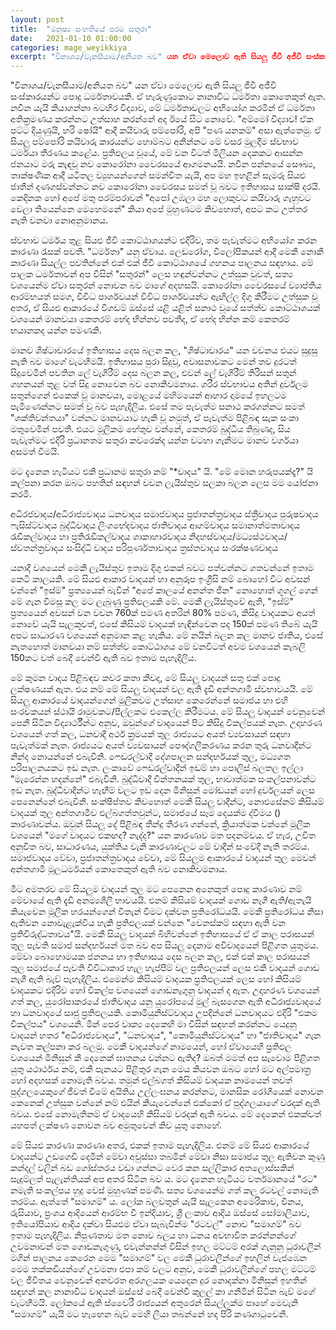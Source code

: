 ```yaml
---
layout: post
title:  "මනුෂ්‍ය සංහතියේ පරම සතුරා"
date:   2021-01-10 01:00:00
categories: mage_weyikkiya
excerpt: "විනාශය/වැනසීයාම/අනියත බව" යන ඒවා මෙලොව ඇති සියලු ජීවී අජීවී සංස්කාරයන්ට පොදු ධර්මතාවයකි. ඒ හැරුණුකොට නානාවිධ ධර්මතා කොතෙකුත් ඇත. නවීන යැයි කියාගන්නා බටහිර විද්‍යාව, මේ ධර්මතාවලට අභියෝග කරමින් ඒ ධර්මතා අතික්‍රමණය කරන්නට උත්සාහ කරන්නේ අද ඊයේ සිට නොවේ. "අම්මෝ විද්‍යාව! ඒක පට්ට දියුණුයි, හරි ෂෝයි" ආදී කයිවාරු පම්පෝරි, අපි "පණ යනකම්" අසා ඇත්තෙමු. ඒ සියලු පම්පෝරි කයිවාරු කාරයන්ට හොම්බට අනින්නට...
---
```


"විනාශය/වැනසීයාම/අනියත බව" යන ඒවා මෙලොව ඇති සියලු ජීවී අජීවී සංස්කාරයන්ට පොදු ධර්මතාවයකි. ඒ හැරුණුකොට නානාවිධ ධර්මතා කොතෙකුත් ඇත. නවීන යැයි කියාගන්නා බටහිර විද්‍යාව, මේ ධර්මතාවලට අභියෝග කරමින් ඒ ධර්මතා අතික්‍රමණය කරන්නට උත්සාහ කරන්නේ අද ඊයේ සිට නොවේ. "අම්මෝ විද්‍යාව! ඒක පට්ට දියුණුයි, හරි ෂෝයි" ආදී කයිවාරු පම්පෝරි, අපි "පණ යනකම්" අසා ඇත්තෙමු. ඒ සියලු පම්පෝරි කයිවාරු කාරයන්ට හොම්බට අනින්නට මේ වසර මුලදීම ස්වභාව ධර්මයා තීරණය කළේය. ප්‍රතිඵලය වූයේ, මේ වන විටත් මිලියන දෙකකට ආසන්න ජනයාට මරු කැඳවූ නව කොරෝනා වෛරසයේ ආගමනයයි. නවීන පන්නයේ සෞඛ්‍ය, තාක්ෂණික ආදී යටිතල ව්‍යුහයන්ගෙන් සමන්විත යැයි, අප මහ ඉහළින් සැමරූ සියළු ජාතීන් දණගස්වන්නට නව කොරෝනා වෛරසය සමත් වූ බවට ඉතිහාසය සාක්ෂි දරයි. කෙදිනක හෝ අපේ මතු පරම්පරාවන් "අපෝ උඹලා මහ ලොකුවට කයිවාරු ගැහුවට වෙලා තියෙන්නෙ මෙහෙමනේ" කියා අපේ මුහුණටම කිවහොත්, අපට කට උත්තර නැති වනවා නොඅනුමානය.

ස්වභාව ධර්මය තුළ සියළු ජීවී කොට්ඨාශයන්ට එදිරිව, තම පැවැත්මට අභියෝග කරන කාරණා රැසක් පවතී. "ධර්මතා" යනු ඒවාය. ලෙඩරෝග, විලෝපිකයන් ආදී මෙකී නොකී කාරණා සියල්ල පවතින්නේ එක් එක් ජීවී කොට්ඨාශයේ ගහනය පාලනය සඳහාය. මේ පාලක ධර්මතාවන් අප විසින් "සතුරන්" ලෙස හඳුන්වන්නට උත්සුක වුවත්, සත්‍ය වශයෙන්ම ඒවා සතුරන් නොවන බව මාගේ අදහසයි. කොරෝනා වෛරසයේ ව්‍යාප්තිය ආරම්භයත් සමග, විවිධ පාර්ශවයන් විවිධ පාර්ශවයන්ට ඇඟිල්ල දිගු කිරීමට උත්සුක වූ අතර, ඒ සියළු ආකාරයේ විගඩම් ඔස්සේ යළි යළිත් සනාථ වූයේ සත්ත්ව කොට්ඨාශයක් වශයෙන් මානවයා කෙතරම් භේද භින්නව පවතීද, ඒ භේද භින්න කම් කෙතරම් භයානකද යන්න පමණකි.

මානව ශිෂ්ටාචාරයේ ඉතිහාසය දෙස බලන කල, "ශිෂ්ටාචාරය" යන වචනය එයට සුදුසු නැති බව මාගේ වැටහීමයි. ඉතිහාසය පුරා සිදුවූ, අවාසනාවකට මෙන් තව දුරටත් සිදුවෙමින් පවතින ලේ වැගිරීම් දෙස බලන කල, එවන් ලේ වැගිරීම් තිරිසන් සතුන් ගහනයන් තුළ වත් සිදු නොවෙන බව නොකිවමනාය. ශරීර ස්වභාවය අතින් දුර්වලම සතුන්ගෙන් එකෙක් වූ මානවයා, මොළයේ මහිමයෙන් ආහාර දාමයේ ඉහලටම පැමිණෙන්නට සමත් වූ බව පැහැදිලිය. එසේ තම පැවැත්ම සනාථ කරගන්නට සමත් "ශක්තිවන්තයා" වන්නට මානවයාට හැකි වූ නමුත්, ඒ පැවැත්ම පිළිබඳ සැක සංකා මතුවෙමින් පවතී. එයට මූලිකම හේතුව වන්නේ, කෙතරම් බුද්ධිය තිබුණද, සිය පැවැත්මට එදිරි ප්‍රධානතම සතුරා කවරෙක්ද යන්න වටහා ගැනීමට මානව වර්ගයා අසමත් වීමයි.

මට දැනෙන හැටියට එකී ප්‍රධානම සතුරා නම් "*වාදය" යි. "මේ මොන හරුපයක්දෑ?" යි කල්පනා කරන ඔබට පහතින් සඳහන් වචන ලැයිස්තුව සලකා බලන ලෙස මම යෝජනා කරමි.

අධිරජවාදය/අධිරාජ්‍යවාදය
ධනවාදය
සමාජවාදය
ප්‍රජාතන්ත්‍රවාදය
ස්ත්‍රීවාදය
පුරුෂවාදය
ෆැසිස්ට්වාදය
බුද්ධිවාදය
ලිංගභේදවාදය
ජාතිවාදය
ආගම්වාදය
සමානාත්මතාවාදය
රැඩිකල්වාදය හා ප්‍රතිරැඩිකල්වාදය
ශාකාහාරවාදය
නිදහස්වාදය/මධ්‍යස්ථවාදය/ස්වතන්ත්‍රවාදය
සංසිද්ධි වාදය
පරිපූර්ණතාවාදය
ත්‍රස්තවාදය
සංරක්ෂණවාදය

යනාදී වශයෙන් මෙකී ලැයිස්තුව ඉතාම දිගු එකක් බවට පත්වන්නට ගතවන්නේ ඉතාම කෙටි කාලයකි. මේ සියළු ආකාර වාදයන් හා අනුරූප ඉංග්‍රීසි නම් බොහෝ විට අවසන් වන්නේ "ඉස්ම්" ප්‍රත්‍යයෙන් බැවින් "අපේ කාලයේ අනන්ත ජින" නොහොත් ගූගල් ගෙන් මේ ගැන විමසූ කල මට ලැබුණු ප්‍රතිඵලයකි මේ. මෙකී ලැයිස්තුවේ ඇති, "ඉස්ම්" ප්‍රත්‍යයෙන් අවසන් වන වචන 760ක් පමණ අතරින් 80% පමණ, කිසිදු වාදයකට අයත් නොවේ යැයි සැලකූවත්, එසේ කිසියම් වාදයක් හැඳින්වෙන පද 150ක් පමණ තිබේ යැයි අපට සාධාරණ වශයෙන් අනුමාන කළ හැකිය. මේ නයින් බලන කල මානව ජාතිය, එසේ නැතහොත් මානවයා නම් සත්ත්ව කොට්ඨාශය මේ වනවිටත් අවම වශයෙන් කැබලි 150කට වත් බෙදී වෙන්වී ඇති බව ඉතාම පැහැදිලිය.

මේ කුමන වාදය පිළිබඳව කවර කතා කීවද, මේ සියලු වාදයන් සතු එක් පොදු ලක්ෂණයක් ඇත. එය නම් මේ සියලු වාදයන් වල ඇති දැඩි අන්තගාමී ස්වභාවයයි. මේ සියලු ආකාරයේ වාදයන්ගෙන් මූලිකවම උත්සාහ කෙරෙන්නේ සමාජය හා එහි සංරචකයන් ස්ථායි රාමුවකට/පීල්ලකට එකෙල්ල කිරීමටය. මේ සියලු වාදයන් වෙනුවෙන් පෙනී සිටින විද්‍යාර්ථීන්ට අනුව, ඔවුන්ගේ වාදයෙන් පිට කිසිදු විකල්පයක් නැත. උදාහරණ වශයෙන් ගත් කල, ධනවාදී අර්ථ ක්‍රමයක් තුල රාජ්‍යයට අයත් ව්‍යවසායන් සඳහා පැවැත්මක් නැත. රාජ්‍යයට අයත් ව්‍යවසායන් පෞද්ගලීකරණය කරන තුරු ධනවාදීන්ට නින්ද නොයන්නේ එබැවිනි. ෆෙඩරල්වාදී දේශපාලන සන්දර්භයක් තුල, මධ්‍යගත පරිපාලනයකට ඉඩ නැත. ලංකාවේ ෆෙඩරල්වාදීන් ඉඩම් හා පොලිස් බලතල ඉල්ලා "මැරෙන්න හදන්නේ" එබැවිනි. බුද්ධිවාදී චින්තනයක් තුල, භාවාත්මක සංකල්පනාවන්ට ඉඩ නැත. බුද්ධිවාදීන්ට හැඟීම් වලට ඉඩ දෙන මිනිසුන් මෝඩයන් හෝ දුර්වලයන් ලෙස පෙනෙන්නේ එබැවිනි. සංක්ෂිප්තව කිවහොත් මෙකී සියලු වාදීන්ට, නොඑසේනම් කිසියම් වාදයක් තුල අන්තගාමීව එල්බගත්තවුන්ට, සමාජයේ සෑම දෙයක්ම ද්වීමය () කාරණාවන්ය. ඔවුන් සියලු දේ පිළිබඳ තීන්දු තීරණ ගන්නේ, ක්‍රියාත්මක වන්නේ මූලික වශයෙන් "මගේ වාදයට එකඟද? නැද්ද?" යන කාරණාව මත පදනම්වය. ඒ හැර, උචිත අනුචිත බව, සාධාරණය, යුක්තිය වැනි කාරණාවලට මේ වාදීන් සංවේදී නැති තරම්ය. සමාජවාදය වේවා, ප්‍රජාතන්ත්‍රවාදය වේවා, මේ සියලුම ආකාරයේ වාදයන් තුල මෙවන් අන්තගාමී මූලධර්මයන් කොතෙකුත් ඇති බව නොකිවමනාය.

මීට අමතරව මේ සියලුම වාදයන් තුල මට පෙනෙන අනෙකුත් පොදු කාරණාව නම් මේවායේ ඇති දැඩි අනම්‍යශීලී භාවයයි. එනම් කිසියම් වාදයක් ගොඩ නැගී ඇති/ඇතැයි කියැවෙන මූලික හරයන්ගෙන් විතැන් වීමට දක්වන ප්‍රතිරෝධයයි. මෙකී ප්‍රතිරෝධය නිසා ඇතිවන නොවැළැක්විය හැකි ප්‍රතිඵලයක් වන්නෙ "වෙනස්කම් සඳහා ඇති වන ප්‍රතිවිරුද්ධතාවය"යි. මෙකී සියලු වාදයන් බිහිවන්නේ ඉතිහාසයේ ඒ ඒ කාල පරාසයන් තුල පැවති සමාජ සන්දර්භයන් මත බව අප සියලු දෙනාම අවිවාදයෙන් පිළිගත යුතුමය. මේවා බොහොමයක ජනනය හා ඉතිහාසය දෙස බලන කල, එක් එක් කාල පරාසයන් තුල සමාජයේ පැවති විවිධාකාර හැල හැප්පීම් වල ප්‍රතිඵලයන් ලෙස එකී වාදයන් ගොඩ නැගී ඇති බැව් පැහැදිලිය. එමෙන්ම කිසියම් වාදයක ප්‍රතිඵලයක් ලෙස හෝ කිසියම් වාදයකට එදිරිව හෝ විකල්ප වශයෙන් ගොඩනැගුනු වාදයන් ද ඇත. උදාහරණ වශයෙන් ගත් කල, යුරෝපාකරයේ ජාතිවාදය යනු යුරෝපයේ මුල් බැසගෙන ඇති අධිරාජ්‍යවාදයේ හා ධනවාදයේ සෘජු ප්‍රතිඵලයකි. කොමියුනිස්ට්වාදය උපදින්නේ ධනවාදයට එදිරි "එකම විකල්පය" වශයෙනි. මින් පෙර වාක්‍ය දෙකෙහි මා විසින් සඳහන් කරන්නට යෙදුනු වාදයන් හතර "අධිරාජ්‍යවාදය", "ධනවාදය", "කොමියුනිස්ට්වාදය" හා "ජාතිවාදය" ගැන නැවත කල්පනා කර බලමු. මෙකී වාදයන්ගේ නාමයෙන්, හෝ ඒවායෙහි ප්‍රතිඵල වශයෙන් මිනිසුන් කී දෙනෙක් ඝාතනය වන්නට ඇතිද? ඔබත් මමත් අප සැවොම පිළිගත යුතු යථාර්ථය නම්, එකී පැනයට පිළිතුර ගැන මෙය කියවන ඔබට හෝ මට අල්පමාත්‍ර හෝ අදහසක් නොමැති බවය. තමුන් එල්බගත් කිසියම් වාදයක නාමයෙන් තවත් පුද්ගලයෙකුගේ ජීවත් වීමේ අයිතිය උල්ලංඝනය කරන්නට, මානසික රෝගියෙක් නොවන කෙනෙක් උත්සුක වන්නේ නම් එයින් කියැවෙන්නේ එක්කෝ ඒ පුද්ගලයාගේ වරදක් ඇති බවය. එසේ නොමැතිනම් ඒ වාදයෙහි කිසියම් වරදක් ඇති බවය. මේ දෙකෙන් එකක්වත් යහපත් ලක්ෂණ නොවන බව අමුතුවෙන් කිව යුතු නොහේ.

මේ සියළු කාරණා කාරණා අතර, එකක් ඉතාම පැහැදිලිය. එනම් මේ සියළු ආකාරයේ වාදයන්ට උඩගෙඩි දෙමින් මේවා අවුස්සා තබමින් මේවා නිසා සමාජය තුල ඇතිවන කුණු කන්දල් වලින් බඩ ගෝස්තරය වඩා ගන්නට වෙර කන සල්ලිකාර අතලොස්සකින් සැදුම්ලත් පැලැන්තියක් අප අතර සිටින බව ය. මට දැනෙන හැටියට වර්තමානයේ "රට" නමැති සංකල්පය හුදු වෙස් මුහුණක් පමණි. සත්‍ය වශයෙන්ම ගත් කල රටවල් නොමැති තරම්ය. ඇත්තේ "සමාගම්" ය. ලෝක බලවතුන් යැයි සැලකෙන අමෙරිකාව, චීනය, රුසියාව, ප්‍රංශය ආදියෙන් ආරම්භ වී ඉන්දියාව, ශ්‍රී ලංකාව ආදිය ඔස්සේ සෝමාලියාව, ඉතියෝපියාව ආදිය දක්වා සියළුම ඒවා සැබැවින්ම "රටවල්" නොව "සමාගම්" බව ඉතාම පැහැදිලිය. නිපුණතාව මත නොව බලය හා ධනය අවභාවිත කරන්නන්ගේ උවමනාවන් මත ගොඩනැගුණු, එවැන්නන්න් විසින් ඉහල මට්ටම් අරක් ගැනුනු ධූරාවලීන් මගින් පාලනය කෙරෙන මෙම "සමාගම්" වල මෙකී ධූරාවලීන්ගේ ඉහලින් වැජඹෙන මෙම තක්කඩියන්ගේ උවමනා එපා කම් වලට අනුව, මෙකී ධූරාවලීන්ගේ පහල මට්ටම් වල ජීවිතය වෙනුවෙන් අනවරත අරගලයක යෙදෙන දුර නොදක්නා මිනිසුන් ඉහතින් සඳහන් කල නානාවිධ වාදයන් ඔස්සේ බෙදී වෙන්වී කුලල් කා ගනිමින් සිටින බැව් මගේ වැටහීමයි. ලෝකයේ ඇති ස්වෛරී රාජ්‍යයන් අතුරෙන් සියල්ලක්ම පාහේ මෙවැනි "සමාගම්" යැයි මට හැඟෙන බැව් මෙහි ලියා තබන්නේ හද පිරි කණගාටුවෙනි.
